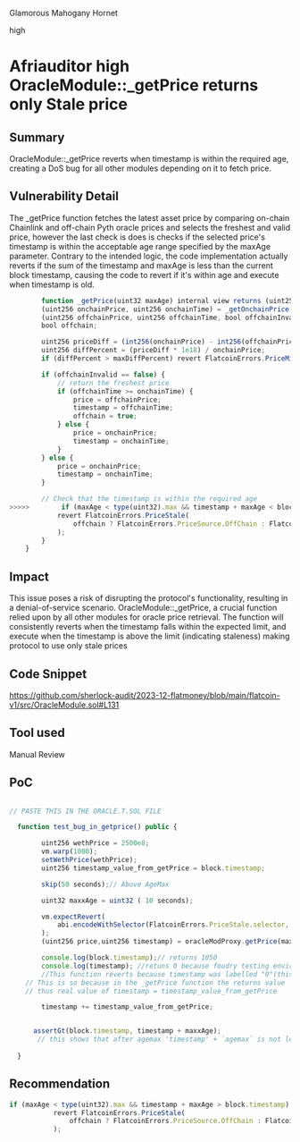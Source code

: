 Glamorous Mahogany Hornet

high

# Afriauditor high OracleModule::_getPrice returns only Stale price

## Summary 
OracleModule::_getPrice reverts when timestamp is within the required age, creating a DoS bug for all other modules depending on it to fetch price.

## Vulnerability Detail 
The _getPrice function fetches the latest asset price by comparing on-chain Chainlink and off-chain Pyth oracle prices and selects the freshest and valid price, however the last check is does is checks if the selected price's timestamp is within the acceptable age range specified by the maxAge parameter. Contrary to the intended logic, the code implementation actually reverts if the sum of the timestamp and maxAge is less than the current block timestamp, causing the code to revert if it's within age and execute when timestamp is old.
```javascript
        function _getPrice(uint32 maxAge) internal view returns (uint256 price, uint256 timestamp) {
        (uint256 onchainPrice, uint256 onchainTime) = _getOnchainPrice(); // will revert if invalid
        (uint256 offchainPrice, uint256 offchainTime, bool offchainInvalid) = _getOffchainPrice();
        bool offchain;

        uint256 priceDiff = (int256(onchainPrice) - int256(offchainPrice)).abs();
        uint256 diffPercent = (priceDiff * 1e18) / onchainPrice;
        if (diffPercent > maxDiffPercent) revert FlatcoinErrors.PriceMismatch(diffPercent);

        if (offchainInvalid == false) {
            // return the freshest price
            if (offchainTime >= onchainTime) {
                price = offchainPrice;
                timestamp = offchainTime;
                offchain = true;
            } else {
                price = onchainPrice;
                timestamp = onchainTime;
            }
        } else {
            price = onchainPrice;
            timestamp = onchainTime;
        }

        // Check that the timestamp is within the required age
>>>>>        if (maxAge < type(uint32).max && timestamp + maxAge < block.timestamp) {
            revert FlatcoinErrors.PriceStale(
                offchain ? FlatcoinErrors.PriceSource.OffChain : FlatcoinErrors.PriceSource.OnChain
            );
        }
    }

```

## Impact
This issue poses a risk of disrupting the protocol's functionality, resulting in a denial-of-service scenario. OracleModule::_getPrice, a crucial function relied upon by all other modules for oracle price retrieval.  The function will consistently reverts when the timestamp falls within the expected limit, and execute when the timestamp is above the limit (indicating staleness) making protocol to use only stale prices

## Code Snippet
https://github.com/sherlock-audit/2023-12-flatmoney/blob/main/flatcoin-v1/src/OracleModule.sol#L131

## Tool used

Manual Review

## PoC
```javascript

// PASTE THIS IN THE ORACLE.T.SOL FILE

  function test_bug_in_getprice() public {

        uint256 wethPrice = 2500e8;
        vm.warp(1000);
        setWethPrice(wethPrice);
        uint256 timestamp_value_from_getPrice = block.timestamp;

        skip(50 seconds);// Above AgeMax

        uint32 maxxAge = uint32 ( 10 seconds);

        vm.expectRevert(
            abi.encodeWithSelector(FlatcoinErrors.PriceStale.selector, FlatcoinErrors.PriceSource.OffChain)
        );
        (uint256 price,uint256 timestamp) = oracleModProxy.getPrice(maxxAge);

        console.log(block.timestamp);// returns 1050
        console.log(timestamp); //retuns 0 because foudry testing enviroment cant fectch us offchain data.
        //This function reverts because timestamp was labelled "0"(this show function reverts when timestamp + maxage< block.timestamp)
    // This is so because in the _getPrice function the returns value `uint256 timestamp` from the oracle which is not deployed on foundry local testing environment
    // thus real value of timestamp = timestamp_value_from_getPrice

        timestamp += timestamp_value_from_getPrice;


      assertGt(block.timestamp, timestamp + maxxAge);
       // this shows that after agemax 'timestamp' + `agemax` is not less than block.timestamp which will allow the function to execute
     
  }
```

## Recommendation
 ```javascript
 if (maxAge < type(uint32).max && timestamp + maxAge > block.timestamp) {
            revert FlatcoinErrors.PriceStale(
                offchain ? FlatcoinErrors.PriceSource.OffChain : FlatcoinErrors.PriceSource.OnChain
            );
```
